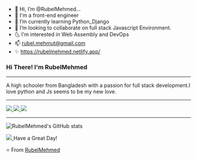 - 👋 Hi, I’m @RubelMehmed...
- 🫶  I'm a front-end engineer
- 🌱 I’m currently learning Python_Django
- 💞️ I’m looking to collaborate on full stack Javascript Environment.
- 🌜 I'm interested in Web Assembly and DevOps
- 📫 rubel.mehmut@gmail.com
- ✨ https://rubelmehmed.netlify.app/



### Hi There! I'm RubelMehmed


----

A high schooler from Bangladesh with a passion for full stack development.I love python and Js seems to be my new love. 

-----

<a href="https://github.com/RubelMehmed">
  <img src="https://github-readme-stats.vercel.app/api/top-langs/?username=RubelMehmed&theme=radical" />
</a>
<a href="https://github.com/RubelMehmed">
  <img src="https://github-readme-stats.vercel.app/api/top-langs/?username=RubelMehmed&theme=radical" />
</a>
<a href="https://github.com/RubelMehmed">
  <img src="https://github-readme-stats.vercel.app/api?username=RubelMehmed&show_icons=true&theme=radical" />
</a>


---


![RubelMehmed's GitHub stats](https://github-readme-stats.vercel.app/api?username=rubelmehmed&show_icons=true&theme=radical)

<a href="https://github.com/RubelMehmed">
  <img src="https://komarev.com/ghpvc/?username=rubelmehmed&color=blueviolet" />
</a>
Have a Great Day!

⭐️ From [RubelMehmed](https://github.com/RubelMehmed)
<!---
RubelMehmed/RubelMehmed is a ✨ special ✨ repository because its `README.md` (this file) appears on your GitHub profile.
You can click the Preview link to take a look at your changes.
--->
